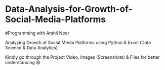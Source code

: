 # Data-Analysis-for-Growth-of-Social-Media-Platforms
#Programming with Arshil Noor

Analyzing Growth of Social Media Platforms using Python &amp; Excel (Data Science &amp; Data Analytics)

Kindly go through the Project Video, Images (Screenshots) & Files for better understanding 😄
